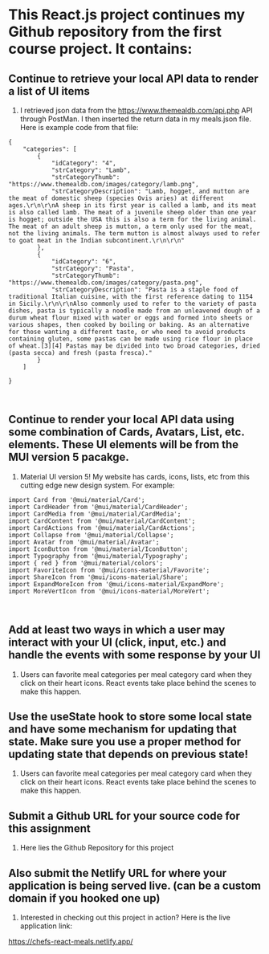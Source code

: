 
# This React.js project continues my Github repository from the first course project. It contains: 




## Continue to retrieve your local API data to render a list of UI items

1. I retrieved json data from the https://www.themealdb.com/api.php API through PostMan. I then inserted 
the return data in my meals.json file. Here is example code from that file: 

``` 
{
    "categories": [
        {
            "idCategory": "4",
            "strCategory": "Lamb",
            "strCategoryThumb": "https://www.themealdb.com/images/category/lamb.png",
            "strCategoryDescription": "Lamb, hogget, and mutton are the meat of domestic sheep (species Ovis aries) at different ages.\r\n\r\nA sheep in its first year is called a lamb, and its meat is also called lamb. The meat of a juvenile sheep older than one year is hogget; outside the USA this is also a term for the living animal. The meat of an adult sheep is mutton, a term only used for the meat, not the living animals. The term mutton is almost always used to refer to goat meat in the Indian subcontinent.\r\n\r\n"
        },
        {
            "idCategory": "6",
            "strCategory": "Pasta",
            "strCategoryThumb": "https://www.themealdb.com/images/category/pasta.png",
            "strCategoryDescription": "Pasta is a staple food of traditional Italian cuisine, with the first reference dating to 1154 in Sicily.\r\n\r\nAlso commonly used to refer to the variety of pasta dishes, pasta is typically a noodle made from an unleavened dough of a durum wheat flour mixed with water or eggs and formed into sheets or various shapes, then cooked by boiling or baking. As an alternative for those wanting a different taste, or who need to avoid products containing gluten, some pastas can be made using rice flour in place of wheat.[3][4] Pastas may be divided into two broad categories, dried (pasta secca) and fresh (pasta fresca)."
        }
    ]

}



```


## Continue to render your local API data using some combination of Cards, Avatars, List, etc. elements. These UI elements will be from the MUI version 5 pacakge.

1. Material UI version 5! My website has cards, icons, lists, etc from this cutting edge new design system. For example: 

``` 
import Card from '@mui/material/Card';
import CardHeader from '@mui/material/CardHeader';
import CardMedia from '@mui/material/CardMedia';
import CardContent from '@mui/material/CardContent';
import CardActions from '@mui/material/CardActions';
import Collapse from '@mui/material/Collapse';
import Avatar from '@mui/material/Avatar';
import IconButton from '@mui/material/IconButton';
import Typography from '@mui/material/Typography';
import { red } from '@mui/material/colors';
import FavoriteIcon from '@mui/icons-material/Favorite';
import ShareIcon from '@mui/icons-material/Share';
import ExpandMoreIcon from '@mui/icons-material/ExpandMore';
import MoreVertIcon from '@mui/icons-material/MoreVert';



```



## Add at least two ways in which a user may interact with your UI (click, input, etc.) and handle the events with some response by your UI

1. Users can favorite meal categories per meal category card when they click on their heart icons. React events take place behind the scenes to make this happen.  


## Use the useState hook to store some local state and have some mechanism for updating that state.  Make sure you use a proper method for updating state that depends on previous state!

1. Users can favorite meal categories per meal category card when they click on their heart icons. React events take place behind the scenes to make this happen.


## Submit a Github URL for your source code for this assignment

1. Here lies the Github Repository for this project 


## Also submit the Netlify URL for where your application is being served live. (can be a custom domain if you hooked one up)

1. Interested in checking out this project in action? Here is the live application link: 


https://chefs-react-meals.netlify.app/

